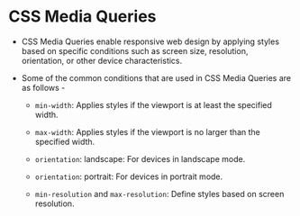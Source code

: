 # CSS Media Queries

- CSS Media Queries enable responsive web design by applying styles based on specific conditions such as screen size, resolution, orientation, or other device characteristics.

- Some of the common conditions that are used in CSS Media Queries are as follows -

  - `min-width`: Applies styles if the viewport is at least the specified width.

  - `max-width`: Applies styles if the viewport is no larger than the specified width.

  - `orientation`: landscape: For devices in landscape mode.

  - `orientation`: portrait: For devices in portrait mode.

  - `min-resolution` and `max-resolution`: Define styles based on screen resolution.
